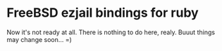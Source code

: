 FreeBSD ezjail bindings for ruby
================================

Now it's not ready at all.
There is nothing to do here, realy.
Buuut things may change soon... =)